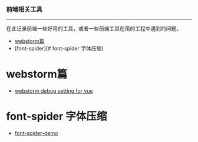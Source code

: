 ### 前端相关工具

----------
在此记录前端一些好用的工具，或者一些前端工具在用的工程中遇到的问题。


* [webstorm篇](#webstorm篇)
* [font-spider](# font-spider 字体压缩)



# webstorm篇
- [webstorm debug setting for vue](https://github.com/skybluefly/FEforTool/issues/1)

# font-spider 字体压缩
- [font-spider-demo](https://github.com/skybluefly/FEforTool/issues/2)
